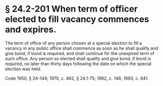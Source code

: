 # § 24.2-201 When term of officer elected to fill vacancy commences and expires.

<p>The term of office of any person chosen at a special election to fill a vacancy in any public office shall commence as soon as he shall qualify and give bond, if bond is required, and shall continue for the unexpired term of such office. Any person so elected shall qualify and give bond, if bond is required, no later than thirty days following the date on which the special election was held.</p><p>Code 1950, § 24-144; 1970, c. 462, § 24.1-75; 1982, c. 146; 1993, c. 641.</p>